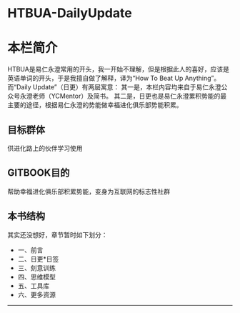 # HTBUA-DailyUpdate

# 本栏简介
HTBUA是易仁永澄常用的开头，我一开始不理解，但是根据此人的喜好，应该是英语单词的开头，于是我擅自做了解释，译为“How To Beat Up Anything”。
而“Daily Update”（日更）有两层寓意：
其一是，本栏内容均来自于易仁永澄公众号永澄老师（YCMentor）及简书。
其二是，日更也是易仁永澄累积势能的最主要的途径，根据易仁永澄的势能做幸福进化俱乐部势能积累。

## 目标群体
供进化路上的伙伴学习使用

## GITBOOK目的
帮助幸福进化俱乐部积累势能，变身为互联网的标志性社群

## 本书结构
其实还没想好，章节暂时如下划分：
- 一、前言
- 二、日更*日签
- 三、刻意训练
- 四、思维模型
- 五、工具库
- 六、更多资源

---- 

